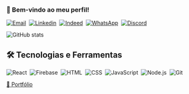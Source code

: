 ### 👋 Bem-vindo ao meu perfil!

[![Email](https://img.shields.io/badge/-Gmail-05122A?style=flat&logo=gmail)](mailto:danielrossinatti15@gmail.com)&nbsp;
[![Linkedin](https://img.shields.io/badge/-Linkedin-05122A?style=flat&logo=linkedin)](https://www.linkedin.com/in/daniel-alexssander-667933148/)&nbsp;
[![Indeed](https://img.shields.io/badge/-Indeed-05122A?style=flat&logo=indeed)](https://profile.indeed.com/?hl=pt_BR&co=BR&from=gnav-homepage&_ga=2.232801303.840665186.1682014064-110041772.1682014064)&nbsp;
[![WhatsApp](https://img.shields.io/badge/-WhatsApp-05122A?style=flat&logo=WhatsApp)](https://wa.me/5521968603176)&nbsp;
[![Discord](https://img.shields.io/badge/-Discord-05122A?style=flat&logo=discord)](https://discord.gg/apUjj8JRVC)&nbsp;

![GitHub stats](https://github-readme-stats.vercel.app/api?username=danielalexssander&show_icons=true&theme=transparent)

## 🛠️ Tecnologias e Ferramentas

![React](https://img.shields.io/badge/-React-05122A?style=flat&logo=React)&nbsp;
![Firebase](https://img.shields.io/badge/-Firebase-05122A?style=flat&logo=Firebase)&nbsp;
![HTML](https://img.shields.io/badge/-HTML-05122A?style=flat&logo=HTML5)&nbsp;
![CSS](https://img.shields.io/badge/-CSS-05122A?style=flat&logo=CSS3&logoColor=1572B6)&nbsp;
![JavaScript](https://img.shields.io/badge/-JavaScript-05122A?style=flat&logo=javascript)&nbsp;
![Node.js](https://img.shields.io/badge/-Node.js-05122A?style=flat&logo=node.js)&nbsp;
![Git](https://img.shields.io/badge/-Git-05122A?style=flat&logo=git)&nbsp;

[📃 Portfólio](https://danielalexssander.github.io/Portfolio/)
